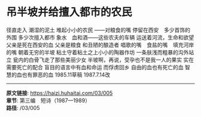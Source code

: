 # 吊半坡并给擅入都市的农民

径直走入
潮湿的泥土
堆起小小的农民
——对粮食的嘴
停留在西安　多少首饰的外围
多少次擅入都市
象水　血和酒——这些农夫的车辆
运送着河流，生命和欲望
父亲是死在西安的血
父亲是粮食
和丑陋的酿造者
唱歌的嘴　食盐的嘴　填充河岸的嘴
朝着无穷的半坡
粘土守着粘土之上小小的陶器作坊
一条肤浅而粗暴的沟外站立
瓮内的白骨飞走了那些美丽少女
半坡啊，再说，受孕也不是我一人的果实
实在需要死亡的配合
盲目的语言中有血和命运
而俘虏回乡
自由的血也有死亡的血
智慧的血也有罪恶的血
1985.11草稿
1987.7.14改

---

**原文链接**: https://haizi.huhaitai.com/03/005  
**章节**: 第三编　短诗（1987—1989）  
**路径**: /03/005
